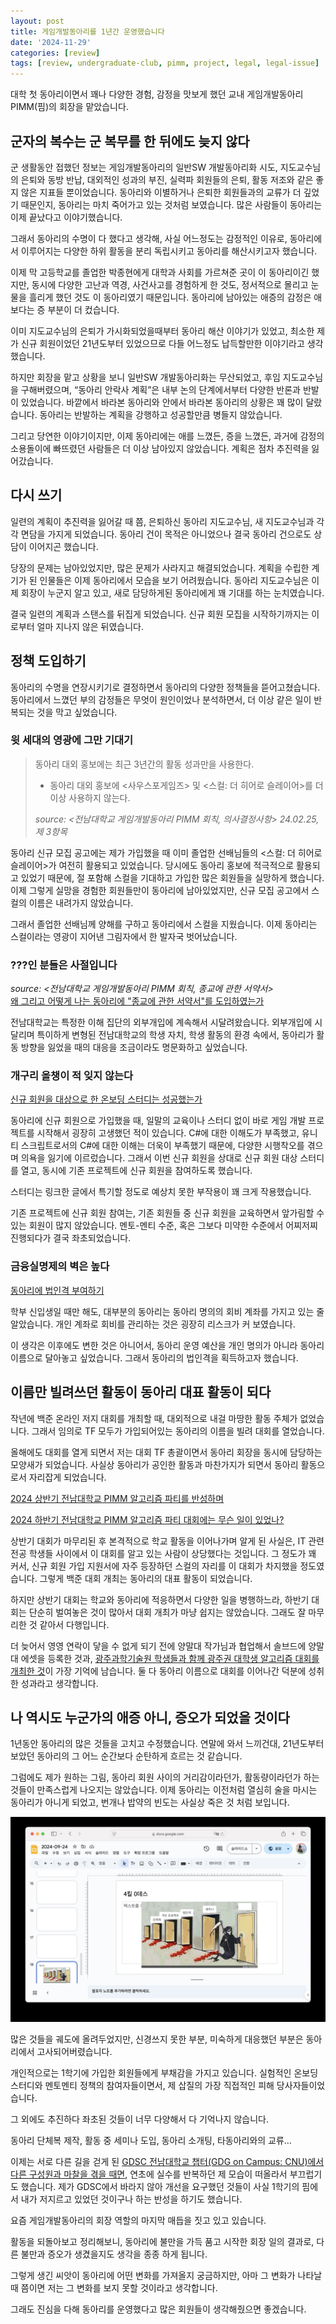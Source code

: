```yaml
---
layout: post
title: 게임개발동아리를 1년간 운영했습니다
date: '2024-11-29'
categories: [review]
tags: [review, undergraduate-club, pimm, project, legal, legal-issue]
---
```


대학 첫 동아리이면서 꽤나 다양한 경험, 감정을 맛보게 했던 교내 게임개발동아리 PIMM(핌)의 회장을 맡았습니다.

## 군자의 복수는 군 복무를 한 뒤에도 늦지 않다

군 생활동안 접했던 정보는 게임개발동아리의 일반SW 개발동아리화 시도, 지도교수님의 은퇴와 동방 반납, 대외적인 성과의 부진, 실력파 회원들의 은퇴, 활동 저조와 같은 좋지 않은 지표들 뿐이었습니다. 동아리와 이별하거나 은퇴한 회원들과의 교류가 더 깊었기 때문인지, 동아리는 마치 죽어가고 있는 것처럼 보였습니다. 많은 사람들이 동아리는 이제 끝났다고 이야기했습니다.

그래서 동아리의 수명이 다 했다고 생각해, 사실 어느정도는 감정적인 이유로, 동아리에서 이루어지는 다양한 하위 활동을 분리 독립시키고 동아리를 해산시키고자 했습니다.

이제 막 고등학교를 졸업한 박종현에게 대학과 사회를 가르쳐준 곳이 이 동아리이긴 했지만, 동시에 다양한 고난과 역경, 사건사고를 경험하게 한 것도, 정서적으로 몰리고 눈물을 흘리게 했던 것도 이 동아리였기 때문입니다. 동아리에 남아있는 애증의 감정은 애 보다는 증 부분이 더 컸습니다.

이미 지도교수님의 은퇴가 가시화되었을때부터 동아리 해산 이야기가 있었고, 최소한 제가 신규 회원이었던 21년도부터 있었으므로 다들 어느정도 납득할만한 이야기라고 생각했습니다.

하지만 회장을 맡고 상황을 보니 일반SW 개발동아리화는 무산되었고, 후임 지도교수님을 구해버렸으며, “동아리 안락사 계획”은 내부 논의 단계에서부터 다양한 반론과 반발이 있었습니다. 바깥에서 바라본 동아리와 안에서 바라본 동아리의 상황은 꽤 많이 달랐습니다. 동아리는 반발하는 계획을 강행하고 성공할만큼 병들지 않았습니다.

그리고 당연한 이야기이지만, 이제 동아리에는 애를 느꼈든, 증을 느꼈든, 과거에 감정의 소용돌이에 빠뜨렸던 사람들은 더 이상 남아있지 않았습니다. 계획은 점차 추진력을 잃어갔습니다.

## 다시 쓰기

일련의 계획이 추진력을 잃어갈 때 쯤, 은퇴하신 동아리 지도교수님, 새 지도교수님과 각각 면담을 가지게 되었습니다. 동아리 건이 목적은 아니었으나 결국 동아리 건으로도 상담이 이어지곤 했습니다.

당장의 문제는 남아있었지만, 많은 문제가 사라지고 해결되었습니다. 계획을 수립한 계기가 된 인물들은 이제 동아리에서 모습을 보기 어려웠습니다. 동아리 지도교수님은 이제 회장이 누군지 알고 있고, 새로 담당하게된 동아리에게 꽤 기대를 하는 눈치였습니다.

결국 일련의 계획과 스탠스를 뒤집게 되었습니다. 신규 회원 모집을 시작하기까지는 이로부터 얼마 지나지 않은 뒤였습니다.

## 정책 도입하기

동아리의 수명을 연장시키기로 결정하면서 동아리의 다양한 정책들을 뜯어고쳤습니다. 동아리에서 느꼈던 부의 감정들은 무엇이 원인이었나 분석하면서, 더 이상 같은 일이 반복되는 것을 막고 싶었습니다.

### 윗 세대의 영광에 그만 기대기
> 동아리 대외 홍보에는 최근 3년간의 활동 성과만을 사용한다.
> 
> - 동아리 대외 홍보에 &lt;사우스포게임즈&gt; 및 &lt;스컬: 더 히어로 슬레이어&gt;를 더 이상 사용하지 않는다.
> 
> _source: &lt;전남대학교 게임개발동아리 PIMM 회칙, 의사결정사항&gt; 24.02.25, 제 3항목_   

동아리 신규 모집 공고에는 제가 가입했을 때 이미 졸업한 선배님들의 &lt;스컬: 더 히어로 슬레이어&gt;가 여전히 활용되고 있었습니다. 당시에도 동아리 홍보에 적극적으로 활용되고 있었기 때문에, 절 포함해 스컬을 기대하고 가입한 많은 회원들을 실망하게 했습니다. 이제 그렇게 실망을 경험한 회원들만이 동아리에 남아있었지만, 신규 모집 공고에서 스컬의 이름은 내려가지 않았습니다.

그래서 졸업한 선배님께 양해를 구하고 동아리에서 스컬을 지웠습니다. 이제 동아리는 스컬이라는 영광이 지어낸 그림자에서 한 발자국 벗어났습니다.  

### ???인 분들은 사절입니다
_source: &lt;전남대학교 게임개발동아리 PIMM 회칙, 종교에 관한 서약서&gt;_  
[왜 그리고 어떻게 나는 동아리에 "종교에 관한 서약서"를 도입하였는가](/posts/2024-08-28-why-i-introduced-agreement-about-religion)

전남대학교는 특정한 이해 집단의 외부개입에 계속해서 시달려왔습니다. 외부개입에 시달리며 특이하게 변형된 전남대학교의 학생 자치, 학생 활동의 환경 속에서, 동아리가 활동 방향을 잃었을 때의 대응을 조금이라도 명문화하고 싶었습니다.

### 개구리 올챙이 적 잊지 않는다
[신규 회원을 대상으로 한 온보딩 스터디는 성공했는가](/posts/2024-08-28-has-onboarding-study-been-succeed)

동아리에 신규 회원으로 가입했을 때, 일말의 교육이나 스터디 없이 바로 게임 개발 프로젝트를 시작해서 굉장히 고생했던 적이 있습니다. C#에 대한 이해도가 부족했고, 유니티 스크립트로서의 C#에 대한 이해는 더욱이 부족했기 때문에, 다양한 시행착오를 겪으며 의욕을 잃기에 이르렀습니다. 그래서 이번 신규 회원을 상대로 신규 회원 대상 스터디를 열고, 동시에 기존 프로젝트에 신규 회원을 참여하도록 했습니다.

스터디는 링크한 글에서 특기할 정도로 예상치 못한 부작용이 꽤 크게 작용했습니다.

기존 프로젝트에 신규 회원 참여는, 기존 회원들 중 신규 회원을 교육하면서 앞가림할 수 있는 회원이 많지 않았습니다. 멘토-멘티 수준, 혹은 그보다 미약한 수준에서 어찌저찌 진행되다가 결국 좌초되었습니다.

### 금융실명제의 벽은 높다
[동아리에 법인격 부여하기](/posts/2024-11-14-granting-legal-personality-to-undergraduate-club)

학부 신입생일 때만 해도, 대부분의 동아리는 동아리 명의의 회비 계좌를 가지고 있는 줄 알았습니다. 개인 계좌로 회비를 관리하는 것은 굉장히 리스크가 커 보였습니다.

이 생각은 이후에도 변한 것은 아니어서, 동아리 운영 예산을 개인 명의가 아니라 동아리 이름으로 달아놓고 싶었습니다. 그래서 동아리의 법인격을 획득하고자 했습니다.

## 이름만 빌려쓰던 활동이 동아리 대표 활동이 되다

작년에 백준 온라인 저지 대회를 개최할 때, 대외적으로 내걸 마땅한 활동 주체가 없었습니다. 그래서 임의로 TF 모두가 가입되어있는 동아리의 이름을 빌려 대회를 열었습니다.

올해에도 대회를 열게 되면서 저는 대회 TF 총괄이면서 동아리 회장을 동시에 담당하는 모양새가 되었습니다. 사실상 동아리가 공인한 활동과 마찬가지가 되면서 동아리 활동으로서 자리잡게 되었습니다.

[2024 상반기 전남대학교 PIMM 알고리즘 파티를 반성하며](/posts/2024-03-13-rewinding-2024-1-pimm-party)

[2024 하반기 전남대학교 PIMM 알고리즘 파티 대회에는 무슨 일이 있었나?](/posts/2024-09-23-rewinding-2024-2-pimm-party)

상반기 대회가 마무리된 후 본격적으로 학교 활동을 이어나가며 알게 된 사실은, IT 관련 전공 학생들 사이에서 이 대회를 알고 있는 사람이 상당했다는 것입니다. 그 정도가 꽤 커서, 신규 회원 가입 지원서에 자주 등장하던 스컬의 자리를 이 대회가 차지했을 정도였습니다. 그렇게 백준 대회 개최는 동아리의 대표 활동이 되었습니다.

하지만 상반기 대회는 학교와 동아리에 적응하면서 다양한 일을 병행하느라, 하반기 대회는 단순히 벌여놓은 것이 많아서 대회 개최가 마냥 쉽지는 않았습니다. 그래도 잘 마무리한 것 같아서 다행입니다.

더 늦어서 영영 연락이 닿을 수 없게 되기 전에 양말대 작가님과 협업해서 솔브드에 양말대 에셋을 등록한 것과, [광주과학기술원 학생들과 함께 광주권 대학생 알고리즘 대회를 개최한 것](/posts/2024-05-26-participated-to-gist-algorithm-masters)이 가장 기억에 남습니다. 둘 다 동아리 이름으로 대회를 이어나간 덕분에 성취한 성과라고 생각합니다.

## 나 역시도 누군가의 애증 아니, 증오가 되었을 것이다

1년동안 동아리의 많은 것들을 고치고 수정했습니다. 연말에 와서 느끼건대, 21년도부터 보았던 동아리의 그 어느 순간보다 순탄하게 흐르는 것 같습니다.

그럼에도 제가 원하는 그림, 동아리 회원 사이의 거리감이라던가, 활동량이라던가 하는 것들이 만족스럽게 나오지는 않았습니다. 이제 동아리는 이전처럼 열심히 술을 마시는 동아리가 아니게 되었고, 번개나 밥약의 빈도는 사실상 죽은 것 처럼 보입니다.

![image.png](/static/posts/2024-11-29-i-worked-in-undergraduate-club/image.jpg)

많은 것들을 궤도에 올려두었지만, 신경쓰지 못한 부분, 미숙하게 대응했던 부분은 동아리에서 고사되어버렸습니다.

개인적으로는 1학기에 가입한 회원들에게 부채감을 가지고 있습니다. 실험적인 온보딩 스터디와 멘토멘티 정책의 참여자들이면서, 제 삽질의 가장 직접적인 피해 당사자들이었습니다.

그 외에도 추진하다 좌초된 것들이 너무 다양해서 다 기억나지 않습니다.

동아리 단체복 제작, 활동 중 세미나 도입, 동아리 소개팅, 타동아리와의 교류…

이제는 서로 다른 길을 걷게 된 [GDSC 전남대학교 챕터(GDG on Campus: CNU)에서 다른 구성원과 마찰을 겪을 때면](/posts/2024-09-22-about-role-and-authority), 연초에 실수를 반복하던 제 모습이 떠올라서 부끄럽기도 했습니다. 제가 GDSC에서 바라지 않아 개선을 요구했던 것들이 사실 1학기의 핌에서 내가 저지르고 있었던 것이구나 하는 반성을 하기도 했습니다.

요즘 게임개발동아리의 회장 역할의 마지막 매듭을 짓고 있고 있습니다.

활동을 되돌아보고 정리해보니, 동아리에 불만을 가득 품고 시작한 회장 일의 결과로, 다른 불만과 증오가 생겼을지도 생각을 종종 하게 됩니다.

그렇게 생긴 씨앗이 동아리에 어떤 변화를 가져올지 궁금하지만, 아마 그 변화가 나타날 때 쯤이면 저는 그 변화를 보지 못할 것이라고 생각합니다.

그래도 진심을 다해 동아리를 운영했다고 많은 회원들이 생각해줬으면 좋겠습니다.
